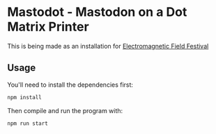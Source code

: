 # Mastodot - Mastodon on a Dot Matrix Printer

This is being made as an installation for [Electromagnetic Field Festival](https://emfcamp.org)

## Usage

You'll need to install the dependencies first:

```bash
npm install
```

Then compile and run the program with:

```bash
npm run start
```
